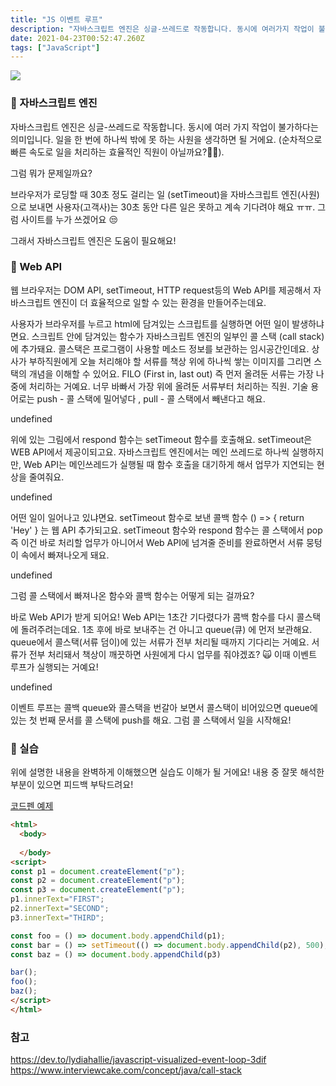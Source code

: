 ```yaml
---
title: "JS 이벤트 루프"
description: "자바스크립트 엔진은 싱글-쓰레드로 작동합니다. 동시에 여러가지 작업이 불가하다는 의미입니다. 일을 한번에 하나씩 밖에 못하는 직원을 생각하면 될거에요. 그 이상 주면 과부화가 걸리고요. 그래도 하나 처리하고 다음 거 처리하면서 순서대로 일할 수 있으니 맡겨주면 언젠간 "
date: 2021-04-23T00:52:47.260Z
tags: ["JavaScript"]
---
```

![](/velogimages/6cf8fe35-574d-4ef8-bcfc-485248b39c16-image.png)

### 🧿 자바스크립트 엔진
자바스크립트 엔진은 싱글-쓰레드로 작동합니다. 동시에 여러 가지 작업이 불가하다는 의미입니다. 일을 한 번에 하나씩 밖에 못 하는 사원을 생각하면 될 거에요. (순차적으로 빠른 속도로 일을 처리하는 효율적인 직원이 아닐까요?🐱‍👤). 

그럼 뭐가 문제일까요?

브라우저가 로딩할 때 30초 정도 걸리는 일 (setTimeout)을 자바스크립트 엔진(사원)으로 보내면 사용자(고객사)는 30초 동안 다른 일은 못하고 계속 기다려야 해요 ㅠㅠ. 그럼 사이트를 누가 쓰겠어요 😒

그래서 자바스크립트 엔진은 도움이 필요해요!

### 🎉 Web API
웹 브라우저는 DOM API, setTimeout, HTTP request등의 Web API를 제공해서 자바스크립트 엔진이 더 효율적으로 일할 수 있는 환경을 만들어주는데요.

사용자가 브라우저를 누르고 html에 담겨있는 스크립트를 실행하면 어떤 일이 발생하냐면요. 스크립트 안에 담겨있는 함수가 자바스크립트 엔진의 일부인 콜 스택 (call stack)에 추가돼요. 콜스택은 프로그램이 사용할 메소드 정보를 보관하는 임시공간인데요. 상사가 부하직원에게 오늘 처리해야 할 서류를 책상 위에 하나씩 쌓는 이미지를 그리면 스택의 개념을 이해할 수 있어요. FILO (First in, last out) 즉 먼저 올려둔 서류는 가장 나중에 처리하는 거예요. 너무 바빠서 가장 위에 올려둔 서류부터 처리하는 직원. 기술 용어로는 push - 콜 스택에 밀어넣다 , pull - 콜 스택에서 빼낸다고 해요.

undefined

위에 있는 그림에서 respond 함수는 setTimeout 함수를 호출해요. setTimeout은 WEB API에서 제공이되고요. 자바스크립트 엔진에서는 메인 쓰레드로 하나씩 실행하지만, Web API는 메인쓰레드가 실행될 때 함수 호출을 대기하게 해서 업무가 지연되는 현상을 줄여줘요.

undefined

어떤 일이 일어나고 있냐면요. 
setTimeout 함수로 보낸 콜백 함수 () => { return 'Hey' } 는 웹 API 추가되고요. setTimeout 함수와 respond 함수는 콜 스택에서 pop 즉 이건 바로 처리할 업무가 아니어서 Web API에 넘겨줄 준비를 완료하면서 서류 뭉텅이 속에서 빠져나오게 돼요.

undefined

그럼 콜 스택에서 빠져나온 함수와 콜백 함수는 어떻게 되는 걸까요?

바로 Web API가 받게 되어요! Web API는 1초간 기다렸다가 콤백 함수를 다시 콜스택에 돌려주려는데요. 1초 후에 바로 보내주는 건 아니고 queue(큐) 에 먼저 보관해요. queue에서 콜스택(서류 덤이)에 있는 서류가 전부 처리될 때까지 기다리는 거예요. 서류가 전부 처리돼서 책상이 깨끗하면 사원에게 다시 업무를 줘야겠죠? 🙀  이때 이벤트 루프가 실행되는 거예요!

undefined

이벤트 루프는 콜백 queue와 콜스택을 번갈아 보면서 콜스택이 비어있으면 queue에 있는 첫 번째 문서를 콜 스택에 push를 해요. 그럼 콜 스택에서 일을 시작해요!

### 🦾 실습
위에 설명한 내용을 완벽하게 이해했으면 실습도 이해가 될 거에요! 내용 중 잘못 해석한 부분이 있으면 피드백 부탁드려요!

[코드펜 예제](https://codepen.io/cskwork/pen/OJWrpPm)

```html
<html>
  <body>
    
  </body>
<script>
const p1 = document.createElement("p");
const p2 = document.createElement("p");
const p3 = document.createElement("p");
p1.innerText="FIRST";
p2.innerText="SECOND";
p3.innerText="THIRD";

const foo = () => document.body.appendChild(p1);
const bar = () => setTimeout(() => document.body.appendChild(p2), 500);
const baz = () => document.body.appendChild(p3)

bar();
foo();
baz();
</script>
</html>

```
### 참고
https://dev.to/lydiahallie/javascript-visualized-event-loop-3dif
https://www.interviewcake.com/concept/java/call-stack

